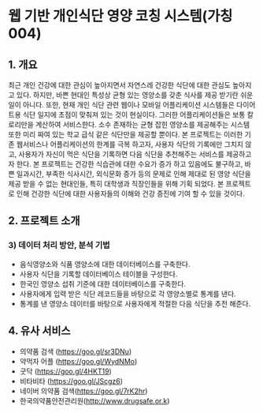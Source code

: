﻿# 웹 기반 개인식단 영양 코칭 시스템(가칭 004)
 
## 1. 개요 
최근 개인 건강에 대한 관심이 높아지면서 자연스레 건강한 식단에 대한 관심도 높아지고 있다. 하지만, 바쁜 현대인 특성상 균형 있는 영양소를 갖춘 식사를 제공 받기란 쉬운 일이 아니다. 또한, 현재 개인 식단 관련 웹이나 모바일 어플리케이션 시스템들은 다이어트용 식단 일지에 초점이 맞춰져 있는 것이 현실이다. 그러한 어플리케이션들은 보통 칼로리만을 계산하여 서비스한다. 소수 존재하는 균형 잡힌 영양소를 제공해주는 시스템 또한 미리 짜여 있는 학교 급식 같은 식단만을 제공할 뿐이다. 
본 프로젝트는 이러한 기존 웹서비스나 어플리케이션의 한계를 극복 하고자, 사용자 식단의 기록에만 그치지 않고, 사용자가 자신이 먹은 식단을 기록하면 다음 식단을 추천해주는 서비스를 제공하고자 한다. 
본 프로젝트는 건강한 식습관에 대한 수요가 증가 하고 있음에도 불구하고, 바쁜 일과시간, 부족한 식사시간, 외식문화 증가 등의 문제로 인해 제대로 된 영양 식단을 제공 받을 수 없는 현대인들, 특히 대학생과 직장인들을 위해 기획 되었다. 본 프로젝트로 인해 건강한 식단에 대한 사용자들의 이해와 건강 증진에 기여 할 수 있을 것이다. 
## 2. 프로젝트 소개

 ### 3) 데이터 처리 방안, 분석 기법 
-	음식영양소와 식품 영양소에 대한 데이터베이스를 구축한다.
-	사용자 식단을 기록할 데이터베이스 테이블을 구성한다.
-	한국인 영양소 섭취 기준에 대한 데이터베이스를 구축한다.
-	사용자에게 입력 받은 식단 레코드들을 바탕으로 각 영양소별로 통계를 낸다. 
-	통계를 낸 영양소 데이터를 바탕으로 사용자에게 적절한 다음 식단을 추천 해준다. 

 
 ## 4. 유사 서비스
 - 의약품 검색 (https://goo.gl/sr3DNu)
 - 약먹자 어플 (https://goo.gl/WydNMo)
 - 굿닥 (https://goo.gl/4HKT19)
 - 비타비타 (https://goo.gl/JScgz6)
 - 네이버 의약품 검색(https://goo.gl/7rK2hr) 
 - 한국의약품안전관리원(http://www.drugsafe.or.k) 

